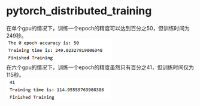 # pytorch_distributed_training
在单个gpu的情况下，训练一个epoch的精度可以达到百分之50，但训练时间为249秒。  
![simple_gpu.png](./image/simple_gpu.png)  
在六个gpu的情况下，训练一个epoch的精度虽然只有百分之41，但训练时间仅为115秒。  
![multi_gpu.png](./image/multi_gpu.png)  
